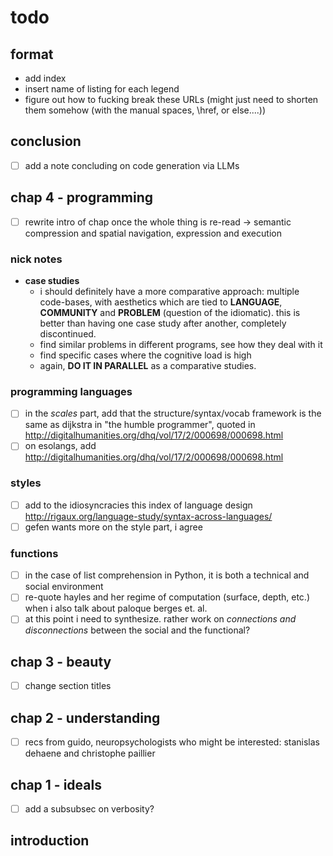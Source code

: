 # todo

## format

- add index
- insert name of listing for each legend
- figure out how to fucking break these URLs (might just need to shorten them somehow (with the manual spaces, \href, or else....))

## conclusion

- [ ] add a note concluding on code generation via LLMs

## chap 4 - programming

- [ ] rewrite intro of chap once the whole thing is re-read -> semantic compression and spatial navigation, expression and execution

### nick notes

- __case studies__
  - i should definitely have a more comparative approach: multiple code-bases, with aesthetics which are tied to __LANGUAGE__, __COMMUNITY__ and __PROBLEM__ (question of the idiomatic). this is better than having one case study after another, completely discontinued.
  - find similar problems in different programs, see how they deal with it
  - find specific cases where the cognitive load is high
  - again, __DO IT IN PARALLEL__ as a comparative studies.

### programming languages

- [ ] in the _scales_ part, add that the structure/syntax/vocab framework is the same as dijkstra in "the humble programmer", quoted in <http://digitalhumanities.org/dhq/vol/17/2/000698/000698.html>
- [ ] on esolangs, add <http://digitalhumanities.org/dhq/vol/17/2/000698/000698.html>

### styles

- [ ] add to the idiosyncracies this index of language design <http://rigaux.org/language-study/syntax-across-languages/>
- [ ] gefen wants more on the style part, i agree

### functions

- [ ] in the case of list comprehension in Python, it is both a technical and social environment
- [ ] re-quote hayles and her regime of computation (surface, depth, etc.) when i also talk about paloque berges et. al.
- [ ] at this point i need to synthesize. rather work on _connections and disconnections_ between the social and the functional?

## chap 3 - beauty

- [ ] change section titles

## chap 2 - understanding

- [ ] recs from guido, neuropsychologists who might be interested: stanislas dehaene and christophe paillier

## chap 1 - ideals

- [ ]  add a subsubsec on verbosity?

## introduction
